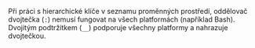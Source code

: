 Při práci s hierarchické klíče v seznamu proměnných prostředí, oddělovač dvojtečka (`:`) nemusí fungovat na všech platformách (například Bash). Dvojitým podtržítkem (`__`) podporuje všechny platformy a nahrazuje dvojtečkou.